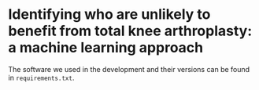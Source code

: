 # Identifying who are unlikely to benefit from total knee arthroplasty: a machine learning approach

The software we used in the development and their versions can be found in `requirements.txt`.